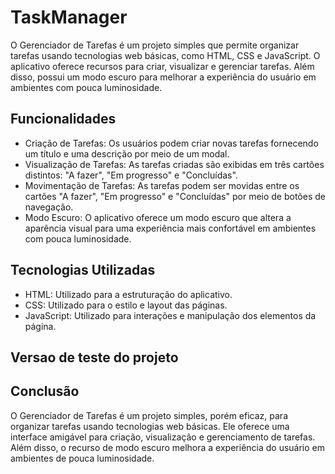 # TaskManager

O Gerenciador de Tarefas é um projeto simples que permite organizar tarefas usando tecnologias web básicas, como HTML, CSS e JavaScript. O aplicativo oferece recursos para criar, visualizar e gerenciar tarefas. Além disso, possui um modo escuro para melhorar a experiência do usuário em ambientes com pouca luminosidade.

## Funcionalidades

- Criação de Tarefas: Os usuários podem criar novas tarefas fornecendo um título e uma descrição por meio de um modal.
- Visualização de Tarefas: As tarefas criadas são exibidas em três cartões distintos: "A fazer", "Em progresso" e "Concluídas".
- Movimentação de Tarefas: As tarefas podem ser movidas entre os cartões "A fazer", "Em progresso" e "Concluídas" por meio de botões de navegação.
- Modo Escuro: O aplicativo oferece um modo escuro que altera a aparência visual para uma experiência mais confortável em ambientes com pouca luminosidade.

## Tecnologias Utilizadas

- HTML: Utilizado para a estruturação do aplicativo.
- CSS: Utilizado para o estilo e layout das páginas.
- JavaScript: Utilizado para interações e manipulação dos elementos da página.

## Versao de teste do projeto 

## Conclusão

O Gerenciador de Tarefas é um projeto simples, porém eficaz, para organizar tarefas usando tecnologias web básicas. Ele oferece uma interface amigável para criação, visualização e gerenciamento de tarefas. Além disso, o recurso de modo escuro melhora a experiência do usuário em ambientes de pouca luminosidade.

